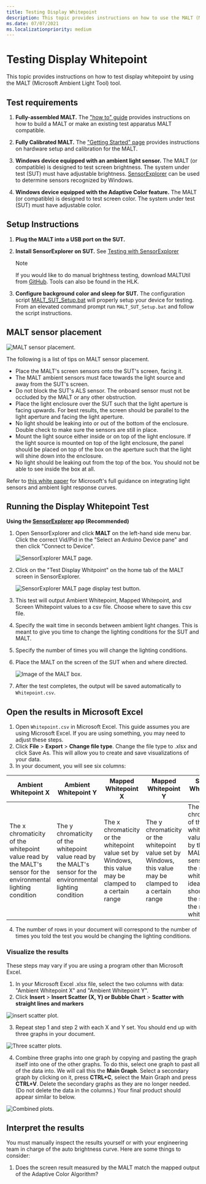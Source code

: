 ```yaml
---
title: Testing Display Whitepoint
description: This topic provides instructions on how to use the MALT (Microsoft Ambient Light Tool) to test the display whitepoint.
ms.date: 07/07/2021
ms.localizationpriority: medium
---
```


# Testing Display Whitepoint

This topic provides instructions on how to test display whitepoint by using the MALT (Microsoft Ambient Light Tool) tool.

## Test requirements

1. **Fully-assembled MALT.** The ["how to" guide](testing-MALT-building-a-light-testing-tool.md) provides instructions on how to build a MALT or make an existing test apparatus MALT compatible.

2. **Fully Calibrated MALT.** The ["Getting Started" page](testing-MALT-getting-started.md) provides instructions on hardware setup and calibration for the MALT.

2. **Windows device equipped with an ambient light sensor.** The MALT (or compatible) is designed to test screen brightness. The system under test (SUT) must have adjustable brightness. [SensorExplorer](testing-sensor-explorer.md) can be used to determine sensors recognized by Windows.

3. **Windows device equipped with the Adaptive Color feature.** The MALT (or compatible) is designed to test screen color. The system under test (SUT) must have adjustable color.

## Setup Instructions

1. **Plug the MALT into a USB port on the SUT.**

2. **Install SensorExplorer on SUT.** See [Testing with SensorExplorer](testing-sensor-explorer.md)

    > [!Note]
    > If you would like to do manual brightness testing, download MALTUtil from [GitHub](https://github.com/Microsoft/busiotools/tree/master/sensors/Tools/MALT). Tools can also be found in the HLK.

3. **Configure background color and sleep for SUT.**  The configuration script [MALT_SUT_Setup.bat](https://github.com/Microsoft/busiotools/tree/master/sensors/Tools/MALT/Code/Scripts) will properly setup your device for testing.  From an elevated command prompt run `MALT_SUT_Setup.bat` and follow the script instructions.


## MALT sensor placement

![MALT sensor placement.](images/placement.png)

The following is a list of tips on MALT sensor placement.

- Place the MALT's screen sensors onto the SUT's screen, facing it.
- The MALT ambient sensors must face towards the light source and away from the SUT's screen.
- Do not block the SUT's ALS sensor.  The onboard sensor must not be occluded by the MALT or any other obstruction.
- Place the light enclosure over the SUT such that the light aperture is facing upwards. For best results, the screen should be parallel to the light aperture and facing the light aperture.
- No light should be leaking into or out of the bottom of the enclosure.  Double check to make sure the sensors are still in place.
- Mount the light source either inside or on top of the light enclosure.  If the light source is mounted on top of the light enclosure, the panel should be placed on top of the box on the aperture such that the light will shine down into the enclosure.
- No light should be leaking out from the top of the box. You should not be able to see inside the box at all.

Refer to [this white paper](/windows-hardware/design/whitepapers/integrating-ambient-light-sensors-with-computers-running-windows-10-creators-update) for Microsoft's full guidance on integrating light sensors and ambient light response curves.

## Running the Display Whitepoint Test

**Using the [SensorExplorer](testing-sensor-explorer.md) app (Recommended)**

1. Open SensorExplorer and click **MALT** on the left-hand side menu bar. Click the correct Vid/Pid in the "Select an Arduino Device pane" and then click "Connect to Device".

    ![SensorExplorer MALT page.](images/ConnectDevice.png)

2. Click on the "Test Display Whitpoint" on the home tab of the MALT screen in SensorExplorer.

    ![SensorExplorer MALT page display test button.](images/MALTDisplayWhitepoint.png)

3. This test will output Ambient Whitepoint, Mapped Whitepoint, and Screen Whitepoint values to a csv file. Choose where to save this csv file.

4. Specify the wait time in seconds between ambient light changes. This is meant to give you time to change the lighting conditions for the SUT and MALT.

5. Specify the number of times you will change the lighting conditions.

6. Place the MALT on the screen of the SUT when and where directed.

    ![Image of the MALT box.](images/MALTBox.png)

7. After the test completes, the output will be saved automatically to `Whitepoint.csv`.

## Open the results in Microsoft Excel

1. Open `Whitepoint.csv` in Microsoft Excel. This guide assumes you are using Microsoft Excel. If you are using something, you may need to adjust these steps.
2. Click **File** > **Export** > **Change file type**. Change the file type to .xlsx and click Save As. This will allow you to create and save visualizations of your data.
3. In your document, you will see six columns:

| Ambient Whitepoint X | Ambient Whitepoint Y | Mapped Whitepoint X | Mapped Whitepoint Y | Screen Whitepoint X | Screen Whitepoint Y |
|----|----|----|----|----|----|
| The x chromaticity of the whitepoint value read by the MALT's sensor for the environmental lighting condition | The y chromaticity of the whitepoint value read by the MALT's sensor for the environmental lighting condition | The x chromaticity or the whitepoint value set by Windows, this value may be clamped to a certain range | The y chromaticity or the whitepoint value set by Windows, this value may be clamped to a certain range |  The x chromaticity of the whitepoint value read by the MALT's sensor for the screen whitepoint, ideally this should be the same as the mapped whitepoint | The y chromaticity of the whitepoint value read by the MALT's sensor for the screen whitepoint, ideally this should be the same as the mapped whitepoint |

4. The number of rows in your document will correspond to the number of times you told the test you would be changing the lighting conditions.

### Visualize the results

These steps may vary if you are using a program other than Microsoft Excel.

1. In your Microsoft Excel .xlsx file, select the two columns with data: "Ambient Whitepoint X" and "Ambient Whitepoint Y".
2. Click **Insert** > **Insert Scatter (X, Y) or Bubble Chart** > **Scatter with straight lines and markers**

![insert scatter plot.](images/whitepointgraphing.png)

3. Repeat step 1 and step 2 with each X and Y set. You should end up with three graphs in your document.

![Three scatter plots.](images/whitepointgraphingthree.png)

4. Combine three graphs into one graph by copying and pasting the graph itself into one of the other graphs. To do this, select one graph to past all of the data into. We will call this the **Main Graph**. Select a secondary graph by clicking on it, press **CTRL+C**, select the Main Graph and press **CTRL+V**. Delete the secondary graphs as they are no longer needed. (Do not delete the data in the columns.) Your final product should appear similar to below.

![Combined plots.](images/combinedgraphs.png)

## Interpret the results

You must manually inspect the results yourself or with your engineering team in charge of the auto brightness curve. Here are some things to consider:

1. Does the screen result measured by the MALT match the mapped output of the Adaptive Color Algorithm?
